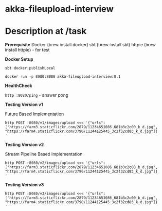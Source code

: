 # akka-fileupload-interview
# Description at /task

**Prerequisite**
Docker (brew install docker)
sbt (brew install sbt)
httpie (brew install httpie) - for test

**Docker Setup**

`sbt docker:publishLocal`

`docker run -p 8080:8080 akka-fileupload-interview:0.1`

**HealthCheck**

`http :8080/ping` - answer pong


**Testing Version v1**

Future Based Implementation

`http POST :8080/v1/images/upload <<< '{"urls": ["https://farm3.staticflickr.com/2879/11234651086_681b3c2c00_b_d.jpg","https://farm4.staticflickr.com/3790/11244125445_3c2f32cd83_k_d.jpg"]}'`

**Testing  Version v2**

Stream Pipeline Based Implementation

`http POST :8080/v2/images/upload <<< '{"urls": ["https://farm3.staticflickr.com/2879/11234651086_681b3c2c00_b_d.jpg","https://farm4.staticflickr.com/3790/11244125445_3c2f32cd83_k_d.jpg"]}'`

**Testing  Version v3**

`http POST :8080/v3/images/upload <<< '{"urls": ["https://farm3.staticflickr.com/2879/11234651086_681b3c2c00_b_d.jpg","https://farm4.staticflickr.com/3790/11244125445_3c2f32cd83_k_d.jpg"]}'`